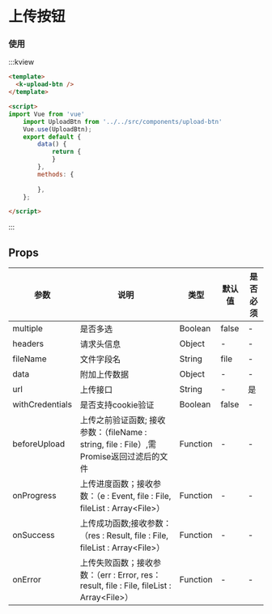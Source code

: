 # 上传按钮

### 使用

:::kview 

```html
<template>
  <k-upload-btn />
</template>

<script>
import Vue from 'vue'
    import UploadBtn from '../../src/components/upload-btn'
    Vue.use(UploadBtn);
    export default {
        data() {
            return {
            }
        },
        methods: {
           
        },
    };

</script>
```

:::

##  Props
<div class="markdown-table">

|  参数  |  说明   | 类型  | 默认值|  是否必须|
|-------|---------|------|--------|----------|
|multiple|是否多选|Boolean|false|-
|headers|请求头信息|Object|-|-
|fileName|文件字段名|String|file|-
|data|附加上传数据|Object|-|-
|url|上传接口|String|-|是
|withCredentials|是否支持cookie验证|Boolean|false|-
|beforeUpload|上传之前验证函数; 接收参数：（fileName : string, file : File）,需Promise返回过滤后的文件|Function|-|-
|onProgress|上传进度函数；接收参数：（e : Event, file : File, fileList : Array\<File\>）|Function|-|-
|onSuccess|上传成功函数;接收参数：（res : Result, file : File, fileList : Array\<File\>）|Function|-|-
|onError|上传失败函数；接收参数：（err : Error, res：result, file : File, fileList : Array\<File\>）|Function|-|-

</div>


